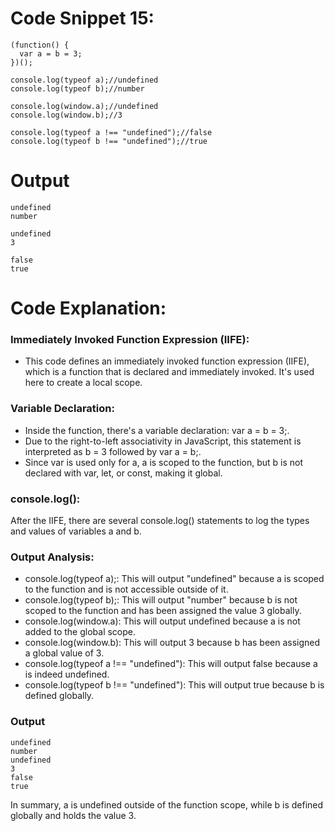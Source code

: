 # Code Snippet 15:

```
(function() {
  var a = b = 3;
})();

console.log(typeof a);//undefined
console.log(typeof b);//number

console.log(window.a);//undefined
console.log(window.b);//3

console.log(typeof a !== "undefined");//false
console.log(typeof b !== "undefined");//true
```

# Output
```
undefined
number

undefined
3

false
true
```

# Code Explanation:

### Immediately Invoked Function Expression (IIFE):
- This code defines an immediately invoked function expression (IIFE), which is a function that is declared and immediately invoked. It's used here to create a local scope.

### Variable Declaration:
- Inside the function, there's a variable declaration: var a = b = 3;.
- Due to the right-to-left associativity in JavaScript, this statement is interpreted as b = 3 followed by var a = b;.
- Since var is used only for a, a is scoped to the function, but b is not declared with var, let, or const, making it global.

### console.log():
After the IIFE, there are several console.log() statements to log the types and values of variables a and b.

### Output Analysis:
- console.log(typeof a);: This will output "undefined" because a is scoped to the function and is not accessible outside of it.
- console.log(typeof b);: This will output "number" because b is not scoped to the function and has been assigned the value 3 globally.
- console.log(window.a): This will output undefined because a is not added to the global scope.
- console.log(window.b): This will output 3 because b has been assigned a global value of 3.
- console.log(typeof a !== "undefined"): This will output false because a is indeed undefined.
- console.log(typeof b !== "undefined"): This will output true because b is defined globally.

### Output
```
undefined
number
undefined
3
false
true
```
In summary, a is undefined outside of the function scope, while b is defined globally and holds the value 3.
